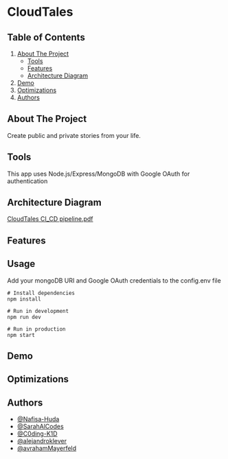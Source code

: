 # CloudTales

<!-- TABLE OF CONTENTS -->

## Table of Contents

  <ol>
    <li>
      <a href="#about-the-project">About The Project</a>
      <ul>
	<li><a href="#tools">Tools</a></li>     
        <li><a href="#features">Features</a></li>
        <li><a href="#architecture-diagram">Architecture Diagram</a></li>
      </ul>
    </li>
    	<li><a href="#demo">Demo</a></li>
	<li><a href="#optimizations">Optimizations</a></li>
	<li><a href="#authors">Authors</a></li>
  </ol>

<!-- ABOUT THE PROJECT -->

## About The Project

</div>
<p>Create public and private stories from your life. </p>

<!--Tools -->
## Tools
This app uses Node.js/Express/MongoDB with Google OAuth for authentication

<!-- ARCHITECTURE DIAGRAM -->
## Architecture Diagram
[CloudTales CI_CD pipeline.pdf](https://github.com/strategio-tech/fp-sim6-cloudcrowd/files/10426933/CloudTales.CI_CD.pipeline.pdf)

<!-- FEATURES -->
## Features

<!--Usage -->
## Usage

Add your mongoDB URI and Google OAuth credentials to the config.env file

```
# Install dependencies
npm install

# Run in development
npm run dev

# Run in production
npm start
```
<!--Demo -->
## Demo

<!--Optimizations -->
## Optimizations

<!--Author -->
## Authors
- [@Nafisa-Huda](https://github.com/Nafisa-Huda)
- [@SarahAlCodes](https://github.com/SarahAlCodes)
- [@C0ding-K1D](https://github.com/C0ding-K1D)
- [@alejandroklever](https://github.com/alejandroklever)
- [@avrahamMayerfeld](https://github.com/avrahamMayerfeld)

